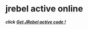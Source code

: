 

# jrebel active online

**_click_** 
_**<a href="https://api.hexianwei.com/beer/api/jrebel">Get JRebel active code !</a>**_